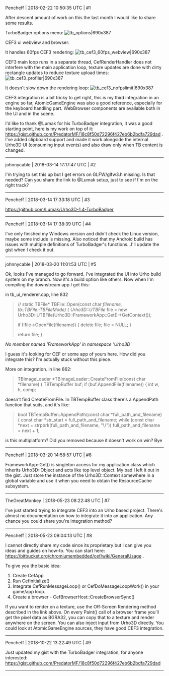 Pencheff | 2018-02-22 10:50:35 UTC | #1

After descent amount of work on this the last month I would like to share some results. 

TurboBadger options menu:
![tb_options|690x387](upload://2NX0jH5aF2boxf1htxhKDHBt5Gi.png)

CEF3 ui webview and browser:

It handles 60fps CEF3 rendering:
![tb_cef3_60fps_webview|690x387](upload://aJe3gw2yHZlbLihIfnxi2Qn9sCQ.jpg)

CEF3 main loop runs in a separate thread, CefRenderHandler does not interfere with the main application loop, texture updates are done with dirty rectangle updates to reduce texture upload times:
![tb_cef3_profiler|690x387](upload://fgO8FDvhSuMafSuDhIK6DSnd1XK.jpg)

It doesn't slow down the rendering loop:
![tb_cef3_nofpslimit|690x387](upload://w03xO31NymSxQY8XMfxiuiJT9eb.jpg)

CEF3 integration is a bit tricky to get right, this is my third integration in an engine so far, AtomicGameEngine was also a good reference, especially for the keyboard handling part. WebBrowser components 
are available both in the UI and in the scene.

I'd like to thank @Lumak for his TurboBadger integration, it was a good starting point, here is my work on top of it: https://gist.github.com/PredatorMF/18c8f50d72296f427eb6b2bdfa729dad . I've added clipboard support and made it work alongside the internal Urho3D UI (consuming input events) and also draw only when TB content is changed.

-------------------------

johnnycable | 2018-03-14 17:17:47 UTC | #2

I'm trying to set this up but I get errors on GLFW/glfw3.h missing. Is that needed?
Can you share the link to @Lumak setup, just to see if I'm on the right track?

-------------------------

Pencheff | 2018-03-14 17:33:18 UTC | #3

https://github.com/Lumak/Urho3D-1.4-TurboBadger

-------------------------

Pencheff | 2018-03-14 17:38:39 UTC | #4

I've only finished my Windows version and didn't check the Linux version, maybe some include is missing. Also noticed that my Android build has issues with multiple definitions of TurboBadger's functions...I'll update the gist when I check it out.

-------------------------

johnnycable | 2018-03-20 11:01:53 UTC | #5

Ok, looks I've managed to go forward.
I've integrated the UI into Urho build system on my branch. Now it's a build option like others.
Now when I'm compiling the downstream app I get this:

in tb_ui_renderer.cpp, line 832

> // static
> TBFile* TBFile::Open(const char *filename, tb::TBFile::TBFileMode) {
>   Urho3D::UTBFile* file = new Urho3D::UTBFile(Urho3D::FrameworkApp::Get()->GetContext());
> 
>   if (!file->OpenFile(filename)) {
>     delete file;
>     file = NULL;
>   }
> 
>   return file;
> }

_No member named 'FrameworkApp' in namespace 'Urho3D'_

I guess it's looking for CEF or some app of yours here. How did you integrate this?
I'm actually stuck without this piece.

More on integration. in line 862:

> TBImageLoader *TBImageLoader::CreateFromFile(const char *filename) {
>   TBTempBuffer buf;
>   if (buf.AppendFile(filename)) {
>     int w, h, comp;

doesn't find CreateFromFile. In TBTempBuffer class there's a AppendPath function that suits, and it's like:

> bool TBTempBuffer::AppendPath(const char *full_path_and_filename)
> {
> 	const char *str_start = full_path_and_filename;
> 	while (const char *next = strpbrk(full_path_and_filename, "\\/"))
> 		full_path_and_filename = next + 1;

is this multiplatform? Did you removed because it doesn't work on win?
Bye

-------------------------

Pencheff | 2018-03-20 14:58:57 UTC | #6

FrameworkApp::Get() is singleton access for my application class which inherits Urho3D::Object and acts like top level object. My bad I left it out in the gist. Just store the instance of the Urho3D::Context somewhere in a global variable and use it when you need to obtain the ResourceCache subsystem.

-------------------------

TheGreatMonkey | 2018-05-23 08:22:48 UTC | #7

I've just started trying to integrate CEF3 into an Urho based project. There's almost no documentation on how to integrate it into an application. Any chance you could share you're integration method?

-------------------------

Pencheff | 2018-05-23 09:04:13 UTC | #8

I cannot directly share my code since its proprietary but I can give you ideas and guides on how-to. You can start here: https://bitbucket.org/chromiumembedded/cef/wiki/GeneralUsage .

To give you the basic idea:
1. Create CefApp
2. Run CefInitialize()
3. Integrate CefRunMessageLoop() or CefDoMessageLoopWork() in your game/app loop.
4. Create a browser - CefBrowserHost::CreateBrowserSync()

If you want to render on a texture, use the Off-Screen Rendering method described in the link above. 
On every Paint() call of a browser frame you'll get the pixel data as BGRA32, you can copy that to a texture and render anywhere on the screen. You can also inject input from Urho3D directly. You could look at AtomicGameEngine sources, they have good CEF3 integration.

-------------------------

Pencheff | 2018-10-22 13:22:49 UTC | #9

Just updated my gist with the TurboBadger integration, for anyone interested:
https://gist.github.com/PredatorMF/18c8f50d72296f427eb6b2bdfa729dad

-------------------------

